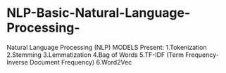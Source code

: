 # NLP-Basic-Natural-Language-Processing-
Natural Language Processing (NLP)  MODELS Present:  1.Tokenization  2.Stemming  3.Lemmatization  4.Bag of Words  5.TF-IDF (Term Frequency- Inverse Document Frequency)  6.Word2Vec
